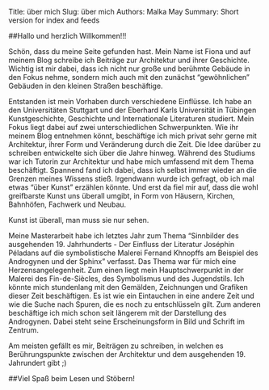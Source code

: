 Title: über mich
Slug: über mich
Authors: Malka May
Summary: Short version for index and feeds

##Hallo und herzlich Willkommen!!!

Schön, dass du meine Seite gefunden hast. Mein Name ist Fiona und auf meinem Blog schreibe ich Beiträge zur Architektur und ihrer Geschichte. Wichtig ist mir dabei, dass ich nicht nur große und berühmte Gebäude in den Fokus nehme, sondern mich auch mit den zunächst “gewöhnlichen” Gebäuden in den kleinen Straßen beschäftige. 

Entstanden ist mein Vorhaben durch verschiedene Einflüsse. 
Ich habe an den Universitäten Stuttgart und der Eberhard Karls Universität in Tübingen Kunstgeschichte, Geschichte und Internationale Literaturen studiert. Mein Fokus liegt dabei auf zwei unterschiedlichen Schwerpunkten. Wie ihr meinem Blog entnehmen könnt, beschäftige ich mich privat sehr gerne mit Architektur, ihrer Form und Veränderung durch die Zeit. Die Idee darüber zu schreiben entwickelte sich über die Jahre hinweg. Während des Studiums war ich Tutorin zur Architektur und habe mich umfassend mit dem Thema beschäftigt. Spannend fand ich dabei, dass ich selbst immer wieder an die Grenzen meines Wissens stieß. Irgendwann wurde ich gefragt, ob ich mal etwas “über Kunst” erzählen könnte. Und erst da fiel mir auf, dass die wohl greifbarste Kunst uns überall umgibt, in Form von Häusern, Kirchen, Bahnhöfen, Fachwerk und Neubau. 

Kunst ist überall, man muss sie nur sehen. 

Meine Masterarbeit habe ich letztes Jahr zum Thema “Sinnbilder des ausgehenden 19. Jahrhunderts - Der Einfluss der Literatur Joséphin Péladans auf die symbolistische Malerei Fernand Khnopffs am Beispiel des Androgynen und der Sphinx” verfasst. Das Thema war für mich eine Herzensangelegenheit. Zum einen liegt mein Hauptschwerpunkt in der Malerei des Fin-de-Siècles, des Symbolismus und des Jugendstils. Ich könnte mich stundenlang mit den Gemälden, Zeichnungen und Grafiken dieser Zeit beschäftigen. Es ist wie ein Eintauchen in eine andere Zeit und wie die Suche nach Spuren, die es noch zu entschlüsseln gilt. Zum anderen beschäftige ich mich schon seit längerem mit der Darstellung des Androgynen. Dabei steht seine Erscheinungsform in Bild und Schrift im Zentrum. 

Am meisten gefällt es mir, Beiträgen zu schreiben, in welchen es Berührungspunkte zwischen der Architektur und dem ausgehenden 19. Jahrundert gibt ;) 

##Viel Spaß beim Lesen und Stöbern!
